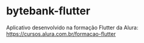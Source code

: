 # bytebank-flutter
Aplicativo desenvolvido na formação Flutter da Alura: https://cursos.alura.com.br/formacao-flutter
